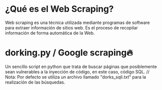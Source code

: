 # ¿Qué es el Web Scraping?
Web scraping es una técnica utilizada mediante programas de software para extraer información de sitios web. Es el proceso de recopilar información de forma automática de la Web.

# dorking.py / Google scraping🔥
Un sencillo script en python que trata de buscar páginas que posiblemente sean vulnerables a la inyección de código, en este caso, código SQL.
// Nota: Por defecto se utiliza un archivo llamado "dorks_sqli.txt" para la realización de las búsquedas.
